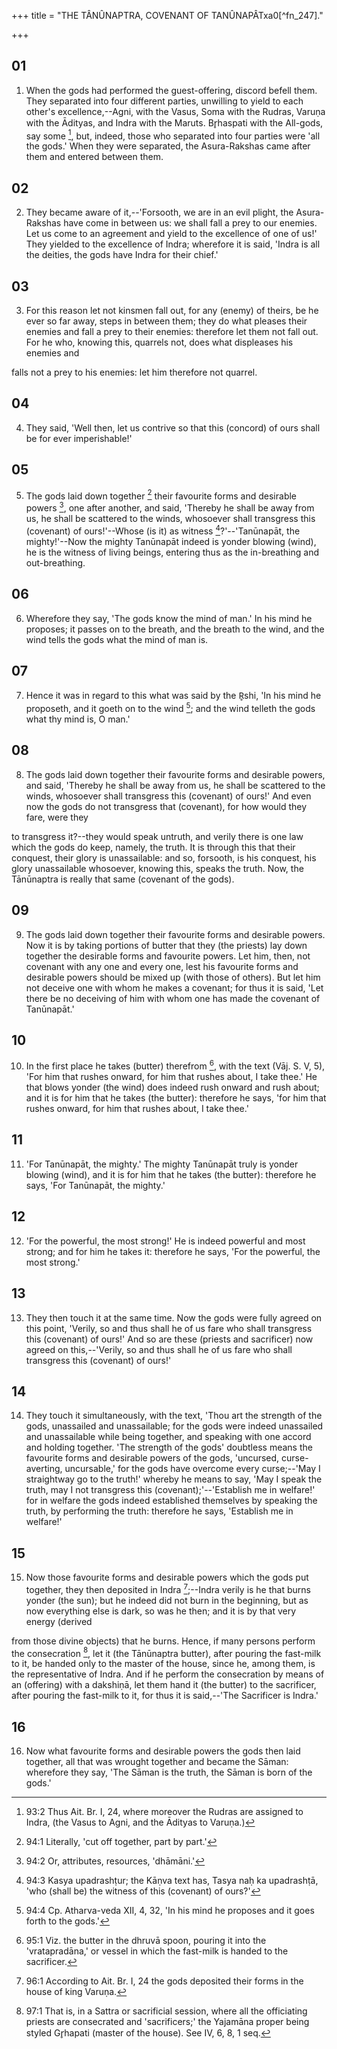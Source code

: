 +++
title = "THE TÂNÛNAPTRA,  COVENANT OF TANÛNAPÂTxa0[^fn_247]."

+++


## 01
1. When the gods had performed the guest-offering, discord befell them. They separated into four different parties, unwilling to yield to each other's excellence,--Agni, with the Vasus, Soma with the Rudras, Varuṇa with the Ādityas, and Indra with the Maruts. Br̥haspati with the All-gods, say some [^fn_248], but, indeed, those who separated into four parties were 'all the gods.' When they were separated, the Asura-Rakshas came after them and entered between them.

[^fn_248]: 93:2 Thus Ait. Br. I, 24, where moreover the Rudras are assigned to Indra, (the Vasus to Agni, and the Ādityas to Varuṇa.)

## 02
2. They became aware of it,--'Forsooth, we are in an evil plight, the Asura-Rakshas have come in between us: we shall fall a prey to our enemies. Let us come to an agreement and yield to the excellence of one of us!' They yielded to the excellence of Indra; wherefore it is said, 'Indra is all the deities, the gods have Indra for their chief.'

## 03
3. For this reason let not kinsmen fall out, for any (enemy) of theirs, be he ever so far away, steps in between them; they do what pleases their enemies and fall a prey to their enemies: therefore let them not fall out. For he who, knowing this, quarrels not, does what displeases his enemies and

falls not a prey to his enemies: let him therefore not quarrel.

## 04
4. They said, 'Well then, let us contrive so that this (concord) of ours shall be for ever imperishable!'

## 05
5. The gods laid down together [^fn_249] their favourite forms and desirable powers [^fn_250], one after another, and said, 'Thereby he shall be away from us, he shall be scattered to the winds, whosoever shall transgress this (covenant) of ours!'--Whose (is it) as witness [^fn_251]?'--'Tanūnapāt, the mighty!'--Now the mighty Tanūnapāt indeed is yonder blowing (wind), he is the witness of living beings, entering thus as the in-breathing and out-breathing.

[^fn_249]: 94:1 Literally, 'cut off together, part by part.'

[^fn_250]: 94:2 Or, attributes, resources, 'dhāmāni.'

[^fn_251]: 94:3 Kasya upadrashṭur; the Kāṇva text has, Tasya naḥ ka upadrashṭā, 'who (shall be) the witness of this (covenant) of ours?'

## 06
6. Wherefore they say, 'The gods know the mind of man.' In his mind he proposes; it passes on to the breath, and the breath to the wind, and the wind tells the gods what the mind of man is.

## 07
7. Hence it was in regard to this what was said by the R̥shi, 'In his mind he proposeth, and it goeth on to the wind [^fn_252]; and the wind telleth the gods what thy mind is, O man.'

[^fn_252]: 94:4 Cp. Atharva-veda XII, 4, 32, 'In his mind he proposes and it goes forth to the gods.'

## 08
8. The gods laid down together their favourite forms and desirable powers, and said, 'Thereby he shall be away from us, he shall be scattered to the winds, whosoever shall transgress this (covenant) of ours!' And even now the gods do not transgress that (covenant), for how would they fare, were they

to transgress it?--they would speak untruth, and verily there is one law which the gods do keep, namely, the truth. It is through this that their conquest, their glory is unassailable: and so, forsooth, is his conquest, his glory unassailable whosoever, knowing this, speaks the truth. Now, the Tānūnaptra is really that same (covenant of the gods).

## 09
9. The gods laid down together their favourite forms and desirable powers. Now it is by taking portions of butter that they (the priests) lay down together the desirable forms and favourite powers. Let him, then, not covenant with any one and every one, lest his favourite forms and desirable powers should be mixed up (with those of others). But let him not deceive one with whom he makes a covenant; for thus it is said, 'Let there be no deceiving of him with whom one has made the covenant of Tanūnapāt.'

## 10
10. In the first place he takes (butter) therefrom [^fn_253], with the text (Vāj. S. V, 5), 'For him that rushes onward, for him that rushes about, I take thee.' He that blows yonder (the wind) does indeed rush onward and rush about; and it is for him that he takes (the butter): therefore he says, 'for him that rushes onward, for him that rushes about, I take thee.'

[^fn_253]: 95:1 Viz. the butter in the dhruvā spoon, pouring it into the 'vratapradāna,' or vessel in which the fast-milk is handed to the sacrificer.

## 11
11. 'For Tanūnapāt, the mighty.' The mighty Tanūnapāt truly is yonder blowing (wind), and it is for him that he takes (the butter): therefore he says, 'For Tanūnapāt, the mighty.'

## 12
12. 'For the powerful, the most strong!' He is indeed powerful and most strong; and for him he takes it: therefore he says, 'For the powerful, the most strong.'

## 13
13. They then touch it at the same time. Now the gods were fully agreed on this point, 'Verily, so and thus shall he of us fare who shall transgress this (covenant) of ours!' And so are these (priests and sacrificer) now agreed on this,--'Verily, so and thus shall he of us fare who shall transgress this (covenant) of ours!'

## 14
14. They touch it simultaneously, with the text, 'Thou art the strength of the gods, unassailed and unassailable; for the gods were indeed unassailed and unassailable while being together, and speaking with one accord and holding together. 'The strength of the gods' doubtless means the favourite forms and desirable powers of the gods, 'uncursed, curse-averting, uncursable,' for the gods have overcome every curse;--'May I straightway go to the truth!' whereby he means to say, 'May I speak the truth, may I not transgress this (covenant);'--'Establish me in welfare!' for in welfare the gods indeed established themselves by speaking the truth, by performing the truth: therefore he says, 'Establish me in welfare!'

## 15
15. Now those favourite forms and desirable powers which the gods put together, they then deposited in Indra [^fn_254];--Indra verily is he that burns yonder (the sun); but he indeed did not burn in the beginning, but as now everything else is dark, so was he then; and it is by that very energy (derived

[^fn_254]: 96:1 According to Ait. Br. I, 24 the gods deposited their forms in the house of king Varuṇa.

from those divine objects) that he burns. Hence, if many persons perform the consecration [^fn_255], let it (the Tānūnaptra butter), after pouring the fast-milk to it, be handed only to the master of the house, since he, among them, is the representative of Indra. And if he perform the consecration by means of an (offering) with a dakshiṇā, let them hand it (the butter) to the sacrificer, after pouring the fast-milk to it, for thus it is said,--'The Sacrificer is Indra.'

[^fn_255]: 97:1 That is, in a Sattra or sacrificial session, where all the officiating priests are consecrated and 'sacrificers;' the Yajamāna proper being styled Gr̥hapati (master of the house). See IV, 6, 8, 1 seq.

## 16
16. Now what favourite forms and desirable powers the gods then laid together, all that was wrought together and became the Sāman: wherefore they say, 'The Sāman is the truth, the Sāman is born of the gods.'

